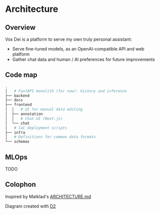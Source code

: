 # Architecture

## Overview

Vox Dei is a platform to serve my own truly personal assistant:

- Serve fine-tuned models, as an OpenAI-compatible API and web platform
- Gather chat data and human / AI preferences for future improvements

## Code map

```bash
.
│   # FastAPI monolith (for now): history and inference
├── backend
├── docs
├── frontend
│  │   # UI for manual data editing
│  ├── annotation
│  │   # Chat UI (Next.js)
│  └── chat
│   # IaC deployment scripts
├── infra
│   # Definitions for common data formats
└── schemas
```

## MLOps

TODO

## Colophon

Inspired by Matklad's [ARCHITECTURE.md](https://matklad.github.io//2021/02/06/ARCHITECTURE.md.html)

Diagram created with [D2](https://d2lang.com)
